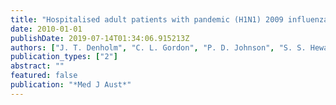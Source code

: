 ```yaml
---
title: "Hospitalised adult patients with pandemic (H1N1) 2009 influenza in Melbourne, Australia"
date: 2010-01-01
publishDate: 2019-07-14T01:34:06.915213Z
authors: ["J. T. Denholm", "C. L. Gordon", "P. D. Johnson", "S. S. Hewagama", "R. L. Stuart", "C. Aboltins", "C. Jeremiah", "J. Knox", "G. P. Lane", "A. R. Tramontana", "M. A. Slavin", "T. R. Schulz", "M. Richards", "C. J. Birch", "A. C. Cheng"]
publication_types: ["2"]
abstract: ""
featured: false
publication: "*Med J Aust*"
---
```



